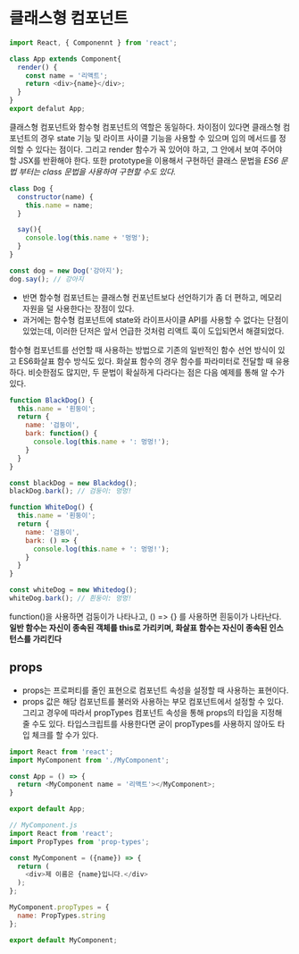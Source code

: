 # 클래스형 컴포넌트

```js
import React, { Componennt } from 'react';

class App extends Component{
  render() {
    const name = '리액트';
    return <div>{name}</div>;
  }
}
export defalut App;
```

클래스형 컴포넌트와 함수형 컴포넌트의 역할은 동일하다. 차이점이 있다면 클래스형 컴포넌트의 경우 state 기능 및 라이프 사이클 기능을 사용할 수 있으며 임의 메서드를 정의할 수 있다는 점이다. 그리고 render 함수가 꼭 있어야 하고, 그 안에서 보여 주어야 할 JSX를 반환해야 한다. 또한 prototype을 이용해서 구현하던 클래스 문법을 *ES6 문법 부터는 class 문법을 사용하여 구현할 수도 있다.*  
```js
class Dog {
  constructor(name) {
    this.name = name;
  }

  say(){
    console.log(this.name + '멍멍');
  }
}

const dog = new Dog('강아지');
dog.say(); // 강아지
```

- 반면 함수형 컴포넌트는 클래스형 컨포넌트보다 선언하기가 좀 더 편하고, 메모리 자원을 덜 사용한다는 장점이 있다.
- 과거에는 함수형 컴포넌트에 state와 라이프사이클 API를 사용할 수 없다는 단점이 있었는데, 이러한 단저은 앞서 언급한 것처럼 리액트 훅이 도입되면서 해결되었다.

함수형 컴포넌트를 선언할 때 사용하는 방법으로 기존의 일반적인 함수 선언 방식이 있고 ES6화살표 함수 방식도 있다. 화살표 함수의 경우 함수를 파라미터로 전달할 때 유용하다. 비슷한점도 많지만, 두 문법이 확실하게 다라다는 점은 다음 예제를 통해 알 수가 있다.
```js
function BlackDog() {
  this.name = '흰둥이';
  return {
    name: '검둥이',
    bark: function() {
      console.log(this.name + ': 멍멍!');
    }
  }
}

const blackDog = new Blackdog();
blackDog.bark(); // 검둥이: 멍멍!

function WhiteDog() {
  this.name = '흰둥이';
  return {
    name: '검둥이',
    bark: () => {
      console.log(this.name + ': 멍멍!');
    }
  }
}

const whiteDog = new Whitedog();
whiteDog.bark(); // 흰둥이: 멍멍!
```
function()을 사용하면 검둥이가 나타나고, () => {} 를 사용하면 흰둥이가 나타난다. **일반 함수는 자신이 종속된 객체를 this로 가리키며, 화살표 함수는 자신이 종속된 인스턴스를 가리킨다**  
  
## props
- props는 프로퍼티를 줄인 표현으로 컴포넌트 속성을 설정할 때 사용하는 표현이다.
- props 값은 해당 컴포넌트를 불러와 사용하는 부모 컴포넌트에서 설정할 수 있다. 그리고 경우에 따라서 propTypes 컴포넌트 속성을 통해 props의 타입을 지정해 줄 수도 있다. 타입스크립트를 사용한다면 굳이 propTypes를 사용하지 않아도 타입 체크를 할 수가 있다.

```js
import React from 'react';
import MyComponent from './MyComponent';

const App = () => {
  return <MyComponent name = '리액트'></MyComponent>;
}

export default App;

// MyComponent.js
import React from 'react';
import PropTypes from 'prop-types';

const MyComponent = ({name}) => {
  return (
    <div>제 이름은 {name}입니다.</div>
  );
};

MyComponent.propTypes = {
  name: PropTypes.string
};

export default MyComponent;
```
